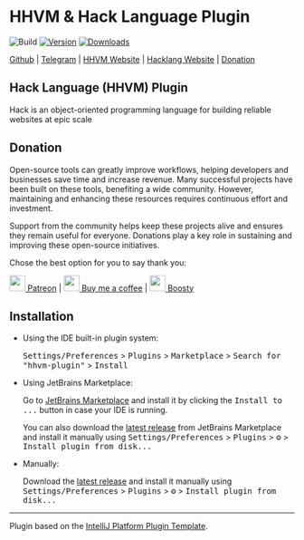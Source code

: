 # HHVM & Hack Language Plugin

![Build](https://github.com/xepozz/hhvm-plugin/workflows/Build/badge.svg)
[![Version](https://img.shields.io/jetbrains/plugin/v/28652-hhvm.svg)](https://plugins.jetbrains.com/plugin/28652-hhvm)
[![Downloads](https://img.shields.io/jetbrains/plugin/d/28652-hhvm.svg)](https://plugins.jetbrains.com/plugin/28652-hhvm)

<!-- Plugin description -->

[Github](https://github.com/j-plugins/hhvm-plugin) | [Telegram](https://t.me/jb_plugins/691) | [HHVM Website](https://hhvm.com/) | [Hacklang Website](https://hacklang.org/) | [Donation](https://github.com/xepozz/xepozz?tab=readme-ov-file#become-a-sponsor)

## Hack Language (HHVM) Plugin

Hack is an object-oriented programming language for building reliable websites at epic scale

## Donation

Open-source tools can greatly improve workflows, helping developers and businesses save time and increase revenue.
Many successful projects have been built on these tools, benefiting a wide community.
However, maintaining and enhancing these resources requires continuous effort and investment.

Support from the community helps keep these projects alive and ensures they remain useful for everyone.
Donations play a key role in sustaining and improving these open-source initiatives.

Chose the best option for you to say thank you:

[<img height="28" src="https://github.githubassets.com/assets/patreon-96b15b9db4b9.svg"> Patreon](https://patreon.com/xepozz)
|
[<img height="28" src="https://github.githubassets.com/assets/buy_me_a_coffee-63ed78263f6e.svg"> Buy me a coffee](https://buymeacoffee.com/xepozz)
|
[<img height="28" src="https://boosty.to/favicon.ico"> Boosty](https://boosty.to/xepozz)

<!-- Plugin description end -->

## Installation

- Using the IDE built-in plugin system:
  
  <kbd>Settings/Preferences</kbd> > <kbd>Plugins</kbd> > <kbd>Marketplace</kbd> > <kbd>Search for "hhvm-plugin"</kbd> >
  <kbd>Install</kbd>
  
- Using JetBrains Marketplace:

  Go to [JetBrains Marketplace](https://plugins.jetbrains.com/plugin/28652-hhvm) and install it by clicking the <kbd>Install to ...</kbd> button in case your IDE is running.

  You can also download the [latest release](https://plugins.jetbrains.com/plugin/28652-hhvm/versions) from JetBrains Marketplace and install it manually using
  <kbd>Settings/Preferences</kbd> > <kbd>Plugins</kbd> > <kbd>⚙️</kbd> > <kbd>Install plugin from disk...</kbd>

- Manually:

  Download the [latest release](https://github.com/xepozz/hhvm-plugin/releases/latest) and install it manually using
  <kbd>Settings/Preferences</kbd> > <kbd>Plugins</kbd> > <kbd>⚙️</kbd> > <kbd>Install plugin from disk...</kbd>


---
Plugin based on the [IntelliJ Platform Plugin Template][template].

[template]: https://github.com/JetBrains/intellij-platform-plugin-template
[docs:plugin-description]: https://plugins.jetbrains.com/docs/intellij/plugin-user-experience.html#plugin-description-and-presentation
